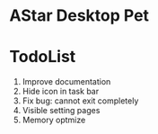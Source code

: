 # AStar Desktop Pet

# TodoList

1. Improve documentation
2. Hide icon in task bar
3. Fix bug: cannot exit completely
4. Visible setting pages
5. Memory optmize